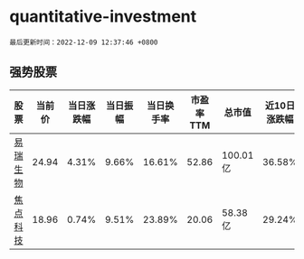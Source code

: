 # quantitative-investment

`最后更新时间：2022-12-09 12:37:46 +0800`

## 强势股票

|股票|当前价|当日涨跌幅|当日振幅|当日换手率|市盈率TTM|总市值|近10日涨跌幅|
|----|----|----|----|----|----|----|----|
|[易瑞生物](https://xueqiu.com/S/SZ300942)|24.94|4.31%|9.66%|16.61%|52.86|100.01亿|36.58%|
|[焦点科技](https://xueqiu.com/S/SZ002315)|18.96|0.74%|9.51%|23.89%|20.06|58.38亿|29.24%|
